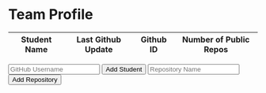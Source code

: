 <html>
  <body>
    <h1 class="text-center m-5 text-success">Team Profile</h1>
    <div class="table-responsive mx-5">
      <table id="table-container" class="table table-hover table-bordered border-secondary mb-5">
        <thead>
          <tr>
            <th scope="col"> Student Name </th>
            <th scope="col"> Last Github Update </th>
            <th scope="col"> Github ID </th>
            <th scope="col"> Number of Public Repos </th>
          </tr>
        </thead>
        <tbody class="table-group-divider" id="students">
        </tbody>
      </table>
    </div>
    <div>
      <input type="text" id="username" placeholder="GitHub Username">
      <button onclick="addStudent()">Add Student</button>
      <input type="text" id="repo" placeholder="Repository Name">
      <button onclick="addRepo()">Add Repository</button>
    </div>
    <script src="config.js"></script>
    <script>
      function addStudent() {
        var tableBody = document.getElementById('students');
        var usernameInput = document.getElementById("username"); // Corrected variable name
        var newRow = tableBody.insertRow();
        var studentNameCell = newRow.insertCell();
        studentNameCell.textContent = " ";
        var lastUpdateCell = newRow.insertCell();
        lastUpdateCell.textContent = " ";
        var userNameCell = newRow.insertCell();
        userNameCell.textContent = usernameInput.value; // Corrected variable name
        var totalReposCell = newRow.insertCell();
        totalReposCell.textContent = "0";
        var fetchCommitsButton = document.createElement('button');
        fetchCommitsButton.textContent = 'Fetch Data';
        fetchCommitsButton.onclick = function() {
          fetchGitData(usernameInput.value, studentNameCell, totalReposCell, lastUpdateCell); // Corrected variable name
        };
        var buttonCell = newRow.insertCell();
        buttonCell.appendChild(fetchCommitsButton);
        usernameInput.value = ''; // Corrected variable name
      }
      function addRepo(){
        var repoNameInput = document.getElementById("repo")
        var repoName = repoNameInput.value;
        var tableHeader = document.querySelector('#table-container thead tr');
        var newHeaderCell = document.createElement('th');
        newHeaderCell.textContent = repoName;
        tableHeader.appendChild(newHeaderCell);
        var tableBody = document.getElementById('students');
        var rows = tableBody.getElementsByTagName('tr');
        for (var i = 0; i < rows.length; i++) {
          var newRepoCell = rows[i].insertCell();
          newRepoCell.textContent = " ";
        }
      }
      function fetchGitData(username, studentCell, reposCell, lastUpdateCell) {
        const url = `https://api.github.com/users/${username}`;
        fetch(url)
          .then(response => response.json())
          .then(data => {
            reposCell.textContent = data.public_repos;
            studentCell.textContent = data.name;
            lastUpdateCell.textContent = data.updated_at;
          })
          .catch(error => console.error(error));  
        const repoName = document.getElementById("repo").value;
        if (repoName !== '') {
          fetch(`https://api.github.com/repos/${username}/${repoName}/commits`)
            .then(response => response.json())
            .then(repoData => {
              const totalCommits = repoData.length;
              var tableBody = document.getElementById('students');
              var rows = tableBody.getElementsByTagName('tr');
              var commitsIndex = Array.from(rows[0].children).length - 1;
              for (var i = 0; i < rows.length; i++) {
                var repoCommitsCell = rows[i].insertCell(commitsIndex);
                repoCommitsCell.textContent = totalCommits;
              }
            })
            .catch(error => console.error(error));
        }
      }
    </script>
  </body>
</html>

